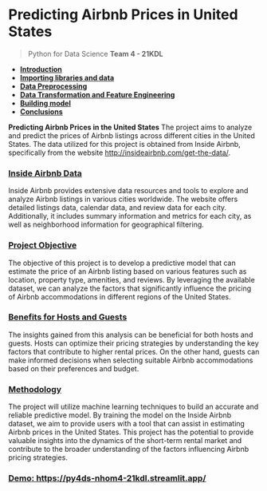 # Predicting Airbnb Prices in United States
>Python for Data Science
**Team 4 - 21KDL**

* [**Introduction**](#introduction)
* [**Importing libraries and data**](#import)
* [**Data Preprocessing**](#preprocessing)
* [**Data Transformation and Feature Engineering**](#transformation)
* [**Building model**](#model)
* [**Conclusions**](#conclusions)

**Predicting Airbnb Prices in the United States**
The project aims to analyze and predict the prices of Airbnb listings across different cities in the United States. The data utilized for this project is obtained from Inside Airbnb, specifically from the website http://insideairbnb.com/get-the-data/.

### <ins>**Inside Airbnb Data**<ins>
Inside Airbnb provides extensive data resources and tools to explore and analyze Airbnb listings in various cities worldwide. The website offers detailed listings data, calendar data, and review data for each city. Additionally, it includes summary information and metrics for each city, as well as neighborhood information for geographical filtering.  

### <ins>**Project Objective**<ins>
The objective of this project is to develop a predictive model that can estimate the price of an Airbnb listing based on various features such as location, property type, amenities, and reviews. By leveraging the available dataset, we can analyze the factors that significantly influence the pricing of Airbnb accommodations in different regions of the United States.

### <ins>**Benefits for Hosts and Guests**<ins>
The insights gained from this analysis can be beneficial for both hosts and guests. Hosts can optimize their pricing strategies by understanding the key factors that contribute to higher rental prices. On the other hand, guests can make informed decisions when selecting suitable Airbnb accommodations based on their preferences and budget.

### <ins>**Methodology**<ins>
The project will utilize machine learning techniques to build an accurate and reliable predictive model. By training the model on the Inside Airbnb dataset, we aim to provide users with a tool that can assist in estimating Airbnb prices in the United States. This project has the potential to provide valuable insights into the dynamics of the short-term rental market and contribute to the broader understanding of the factors influencing Airbnb pricing strategies.

### <ins>**Demo**<ins>: https://py4ds-nhom4-21kdl.streamlit.app/
